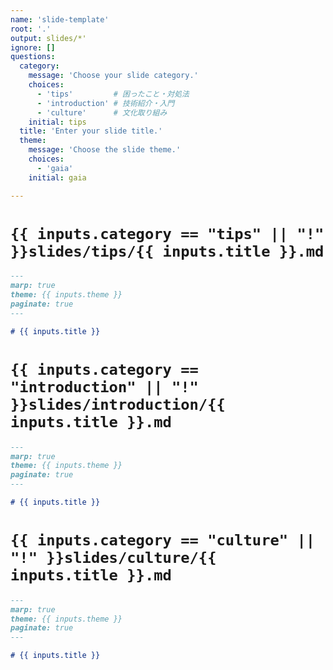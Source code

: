 ```yaml
---
name: 'slide-template'
root: '.'
output: slides/*'
ignore: []
questions:
  category:
    message: 'Choose your slide category.'
    choices:
      - 'tips'         # 困ったこと・対処法
      - 'introduction' # 技術紹介・入門
      - 'culture'      # 文化取り組み
    initial: tips
  title: 'Enter your slide title.'
  theme:
    message: 'Choose the slide theme.'
    choices:
      - 'gaia'
    initial: gaia

---
```


# `{{ inputs.category == "tips" || "!" }}slides/tips/{{ inputs.title }}.md`

```markdown
---
marp: true
theme: {{ inputs.theme }}
paginate: true
---

# {{ inputs.title }}

```

# `{{ inputs.category == "introduction" || "!" }}slides/introduction/{{ inputs.title }}.md`

```markdown
---
marp: true
theme: {{ inputs.theme }}
paginate: true
---

# {{ inputs.title }}

```

# `{{ inputs.category == "culture" || "!" }}slides/culture/{{ inputs.title }}.md`

```markdown
---
marp: true
theme: {{ inputs.theme }}
paginate: true
---

# {{ inputs.title }}

```
